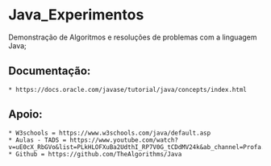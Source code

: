 # Java_Experimentos
Demonstração de Algoritmos e resoluções de problemas com a linguagem Java;

## Documentação: 
    * https://docs.oracle.com/javase/tutorial/java/concepts/index.html

## Apoio: 
    * W3schools = https://www.w3schools.com/java/default.asp
    * Aulas - TADS = https://www.youtube.com/watch?v=uE0cX_RbGVo&list=PLkHLOFXuBa2UdthI_RP7V0G_tCDdMV24k&ab_channel=Profa.AlessandraMendes
    * Github = https://github.com/TheAlgorithms/Java
